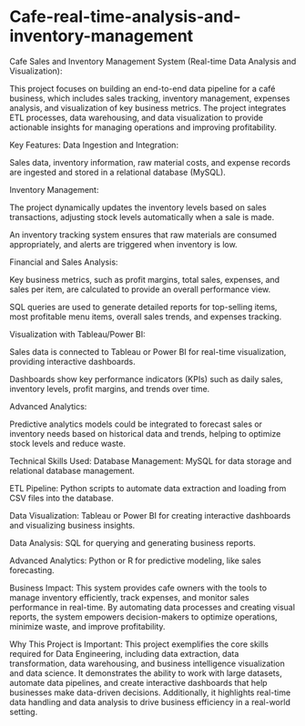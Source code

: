 # Cafe-real-time-analysis-and-inventory-management

Cafe Sales and Inventory Management System (Real-time Data Analysis and Visualization):

This project focuses on building an end-to-end data pipeline for a café business, which includes sales tracking, inventory management, expenses analysis, and visualization of key business metrics. The project integrates ETL processes, data warehousing, and data visualization to provide actionable insights for managing operations and improving profitability.

Key Features: Data Ingestion and Integration:

Sales data, inventory information, raw material costs, and expense records are ingested and stored in a relational database (MySQL).

Inventory Management:

The project dynamically updates the inventory levels based on sales transactions, adjusting stock levels automatically when a sale is made.

An inventory tracking system ensures that raw materials are consumed appropriately, and alerts are triggered when inventory is low.

Financial and Sales Analysis:

Key business metrics, such as profit margins, total sales, expenses, and sales per item, are calculated to provide an overall performance view.

SQL queries are used to generate detailed reports for top-selling items, most profitable menu items, overall sales trends, and expenses tracking.

Visualization with Tableau/Power BI:

Sales data is connected to Tableau or Power BI for real-time visualization, providing interactive dashboards.

Dashboards show key performance indicators (KPIs) such as daily sales, inventory levels, profit margins, and trends over time.

Advanced Analytics:

Predictive analytics models could be integrated to forecast sales or inventory needs based on historical data and trends, helping to optimize stock levels and reduce waste.

Technical Skills Used: Database Management: MySQL for data storage and relational database management.

ETL Pipeline: Python scripts to automate data extraction and loading from CSV files into the database.

Data Visualization: Tableau or Power BI for creating interactive dashboards and visualizing business insights.

Data Analysis: SQL for querying and generating business reports.

Advanced Analytics: Python or R for predictive modeling, like sales forecasting.

Business Impact: This system provides cafe owners with the tools to manage inventory efficiently, track expenses, and monitor sales performance in real-time. By automating data processes and creating visual reports, the system empowers decision-makers to optimize operations, minimize waste, and improve profitability.

Why This Project is Important: This project exemplifies the core skills required for Data Engineering, including data extraction, data transformation, data warehousing, and business intelligence visualization and data science. It demonstrates the ability to work with large datasets, automate data pipelines, and create interactive dashboards that help businesses make data-driven decisions. Additionally, it highlights real-time data handling and data analysis to drive business efficiency in a real-world setting.
